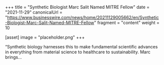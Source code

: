 +++
title = "Synthetic Biologist Marc Salit Named MITRE Fellow"
date = "2021-11-29"
canonicalUrl = "https://www.businesswire.com/news/home/20211129005662/en/Synthetic-Biologist-Marc-Salit-Named-MITRE-Fellow"
fragment = "content"
weight = 10

[asset]
    image = "placeholder.png"
+++

“Synthetic biology harnesses this to make fundamental scientific advances 
in everything from material science to healthcare to sustainability. Marc 
brings...
